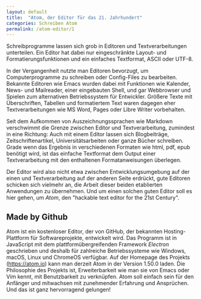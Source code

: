 ```yaml
---
layout: default
title:  "Atom, der Editor für das 21. Jahrhundert"
categories: Schreiben Atom
permalink: /atom-editor/1
---
```


Schreibprogramme lassen sich grob in Editoren und Textverarbeitungen unterteilen. Ein Editor hat dabei nur eingeschränkte Layout- und Formatierungsfunktionen und ein einfaches Textformat, ASCII oder UTF-8.

In der Vergangenheit nutzte man Editoren bevorzugt, um Computerprogramme zu schreiben oder Config-Files zu bearbeiten. Bekannte Editoren wie Emacs wurden dabei mit Funktionen wie Kalender, News- und Mailreader, einer eingebauten Shell, und gar Webbrowser und Spielen zum alternativen Betriebssystem für Entwickler. Größere Texte mit Überschriften, Tabellen und formatiertem Text waren dagegen eher Textverarbeitungen wie MS Word, Pages oder Libre Writer vorbehalten.

Seit dem Aufkommen von Auszeichnungssprachen wie Markdown verschwimmt die Grenze zwischen Editor und Textverarbeitung, zumindest in eine Richtung: Auch mit einem Editor lassen sich Blogbeiträge, Zeitschriftenartikel, Universitätsarbeiten oder ganze Bücher schreiben. Grade wenn das Ergebnis in verschiedenen Formaten wie html, pdf, epub benötigt wird, ist das einfache Textformat dem Output einer Textverarbeitung mit den enthaltenen Formatanweisungen überlegen.

Der Editor wird also nicht etwa zwischen Entwicklungsumgebung auf der einen und Textverarbeitung auf der anderen Seite erdrückt, gute Editoren schicken sich vielmehr an, die Arbeit dieser beiden etablierten Anwendungen zu übernehmen. Und um einen solchen guten Editor soll es hier gehen, um *Atom*, den "hackable text editor for the 21st Century".

## Made by Github
Atom ist ein kostenloser Editor, der von GitHub, der bekannten Hosting-Plattform für Softwareprojekte, entwickelt wird. Das Programm ist in JavaScript mit dem plattformübergreifenden Framework _Electron_ geschrieben und deshalb für zahlreiche Betriebssysteme wie Windows, macOS, Linux und ChromeOS verfügbar. Auf der Homepage des Projekts (https://atom.io) kann man derzeit Atom in der Version 1.50.0 laden. Die Philosophie des Projekts ist, Erweiterbarkeit wie man sie von Emacs oder Vim kennt, mit Benutzbarkeit zu verknüpfen. Atom soll einfach sein für den Anfänger und mitwachsen mit zunehmender Erfahrung und Ansprüchen. Und das ist ganz hervorragend gelungen!

